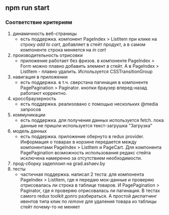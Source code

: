 
## npm run start

### Соответствие критериям

1. динамичность веб-страницы
	+ есть поддержка. компонент PageIndex  > ListItem при клике на строку *add to cart*, добавляет в стейт продукт, а в самом компоненте строка меняется на *in cart*
2. производительность отрисовки
	 + приложение работает без фризов. в компоненте PageIndex > Form можно плавно добавить элемент в стейт. А в PageIndex > ListItem - плавно удалить. Используется CSSTransitionGroup
3. навигация в приложении
	+ есть поддержка. в т.ч. сверстана пагинация в компоненте PagePagination > Paginator. кнопки браузер вперед-назад работают корректно.
4.	кроссбраузерность
	 + есть поддержка. реализовано с помощью нескольких @media запросов
5. коммуникации
	+ есть поддержка. для получения данных используется fetch. пока данные не пришли используется текст-загрушка "Загрузка"
6.	 модель данных
		+ есть поддержка. приложение обернуто в redux provider. Информация о товарах в корзине передается между компонентами PageIndex > ListItem и PageCart. Для компонента PagePagination возможность использования редакс стейта исключена намеренно за отсутствием необходимости.
7. прод-сборку задеплоил на grad.ashaev.by
8. тесты
	+ частичная поддержка. написал 2 теста: для компонента PageIndex > ListItem, где я передаю мок-данные и проверяю отрисовалась ли строка в таблице товаров. И PagePagination > Paginator, где я проверяю отрисовалась ли пагинация. В тестах самого redux toolkit долго разбираться. А простой диспатчинг ивентов типа клик по *remove* для удаления товара из таблицы стейт почему-то не меняет